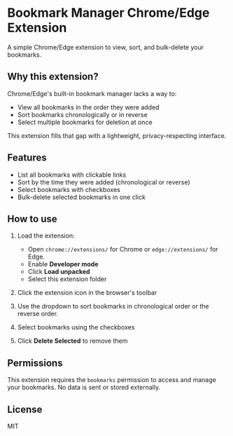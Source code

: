# Bookmark Manager Chrome/Edge Extension

A simple Chrome/Edge extension to view, sort, and bulk-delete your bookmarks.

## Why this extension?

Chrome/Edge's built-in bookmark manager lacks a way to:
- View all bookmarks in the order they were added
- Sort bookmarks chronologically or in reverse
- Select multiple bookmarks for deletion at once

This extension fills that gap with a lightweight, privacy-respecting interface.

## Features

- List all bookmarks with clickable links
- Sort by the time they were added (chronological or reverse)
- Select bookmarks with checkboxes
- Bulk-delete selected bookmarks in one click

## How to use

1. Load the extension:
   - Open `chrome://extensions/` for Chrome or `edge://extensions/` for Edge.
   - Enable **Developer mode**
   - Click **Load unpacked**
   - Select this extension folder

2. Click the extension icon in the browser's toolbar

3. Use the dropdown to sort bookmarks in chronological order or the reverse order.

4. Select bookmarks using the checkboxes

5. Click **Delete Selected** to remove them

## Permissions

This extension requires the `bookmarks` permission to access and manage your bookmarks. No data is sent or stored externally.

## License

MIT
